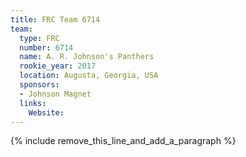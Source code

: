 ```yaml
---
title: FRC Team 6714
team:
  type: FRC
  number: 6714
  name: A. R. Johnson's Panthers
  rookie_year: 2017
  location: Augusta, Georgia, USA
  sponsors:
  - Johnson Magnet
  links:
    Website:
---
```


{% include remove_this_line_and_add_a_paragraph %}